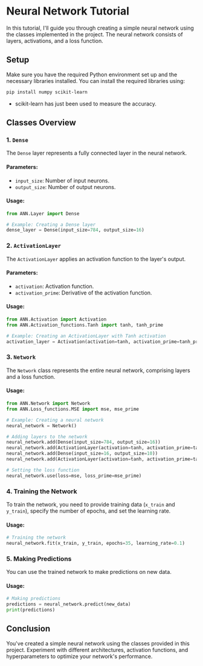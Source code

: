 # Neural Network Tutorial

In this tutorial, I'll guide you through creating a simple neural network using the classes implemented in the project. The neural network consists of layers, activations, and a loss function.

## Setup

Make sure you have the required Python environment set up and the necessary libraries installed. You can install the required libraries using:

```bash
pip install numpy scikit-learn
```

- scikit-learn has just been used to measure the accuracy.

## Classes Overview

### 1. `Dense`

The `Dense` layer represents a fully connected layer in the neural network.

#### Parameters:

- `input_size`: Number of input neurons.
- `output_size`: Number of output neurons.

#### Usage:

```python
from ANN.Layer import Dense

# Example: Creating a Dense layer
dense_layer = Dense(input_size=784, output_size=16)
```

### 2. `ActivationLayer`

The `ActivationLayer` applies an activation function to the layer's output.

#### Parameters:

- `activation`: Activation function.
- `activation_prime`: Derivative of the activation function.

#### Usage:

```python
from ANN.Activation import Activation
from ANN.Activation_functions.Tanh import tanh, tanh_prime

# Example: Creating an ActivationLayer with Tanh activation
activation_layer = Activation(activation=tanh, activation_prime=tanh_prime)
```

### 3. `Network`

The `Network` class represents the entire neural network, comprising layers and a loss function.

#### Usage:

```python
from ANN.Network import Network
from ANN.Loss_functions.MSE import mse, mse_prime

# Example: Creating a neural network
neural_network = Network()

# Adding layers to the network
neural_network.add(Dense(input_size=784, output_size=16))
neural_network.add(ActivationLayer(activation=tanh, activation_prime=tanh_prime))
neural_network.add(Dense(input_size=16, output_size=10))
neural_network.add(ActivationLayer(activation=tanh, activation_prime=tanh_prime))

# Setting the loss function
neural_network.use(loss=mse, loss_prime=mse_prime)
```

### 4. Training the Network

To train the network, you need to provide training data (`x_train` and `y_train`), specify the number of epochs, and set the learning rate.

#### Usage:

```python
# Training the network
neural_network.fit(x_train, y_train, epochs=35, learning_rate=0.1)
```

### 5. Making Predictions

You can use the trained network to make predictions on new data.

#### Usage:

```python
# Making predictions
predictions = neural_network.predict(new_data)
print(predictions)
```

## Conclusion

You've created a simple neural network using the classes provided in this project. Experiment with different architectures, activation functions, and hyperparameters to optimize your network's performance.
